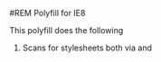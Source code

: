 #REM Polyfill for IE8

This polyfill does the following
1. Scans for stylesheets both via <link> and <style> tags
2. Gets the base font size
3. Replaces all instances of rem units to the px equivalent. (currently only px though)

I did try the rem-unit polyfill but I also needed media query support.
So along with the media queries polyfill you can now have both in IE8
* REM unit support
* Media queru support

## Help
Ok, here's the deal. I know that my Javascript coding techniques could do with improving.
The script works fine as it is (as long as your html tag has a px font-size assigned to it)
but I want to know how I can improve my coding style. How can I make the script more efficient?

##ToDo
1 Get the base_font-size unit passed back as well so that the multiplication returns the
correct unit back
